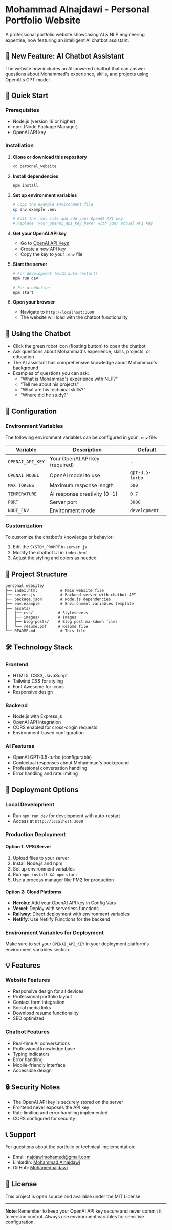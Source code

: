 # Mohammad Alnajdawi - Personal Portfolio Website

A professional portfolio website showcasing AI & NLP engineering expertise, now featuring an intelligent AI chatbot assistant.

## 🤖 New Feature: AI Chatbot Assistant

The website now includes an AI-powered chatbot that can answer questions about Mohammad's experience, skills, and projects using OpenAI's GPT model.

## 🚀 Quick Start

### Prerequisites

- Node.js (version 16 or higher)
- npm (Node Package Manager)
- OpenAI API key

### Installation

1. **Clone or download this repository**

   ```bash
   cd personal_website
   ```

2. **Install dependencies**

   ```bash
   npm install
   ```

3. **Set up environment variables**

   ```bash
   # Copy the example environment file
   cp env.example .env

   # Edit the .env file and add your OpenAI API key
   # Replace 'your_openai_api_key_here' with your actual API key
   ```

4. **Get your OpenAI API key**
   - Go to [OpenAI API Keys](https://platform.openai.com/api-keys)
   - Create a new API key
   - Copy the key to your `.env` file

5. **Start the server**

   ```bash
   # For development (with auto-restart)
   npm run dev

   # For production
   npm start
   ```

6. **Open your browser**
   - Navigate to `http://localhost:3000`
   - The website will load with the chatbot functionality

## 💬 Using the Chatbot

- Click the green robot icon (floating button) to open the chatbot
- Ask questions about Mohammad's experience, skills, projects, or education
- The AI assistant has comprehensive knowledge about Mohammad's background
- Examples of questions you can ask:
  - "What is Mohammad's experience with NLP?"
  - "Tell me about his projects"
  - "What are his technical skills?"
  - "Where did he study?"

## 🔧 Configuration

### Environment Variables

The following environment variables can be configured in your `.env` file:

| Variable         | Description                    | Default         |
| ---------------- | ------------------------------ | --------------- |
| `OPENAI_API_KEY` | Your OpenAI API key (required) | -               |
| `OPENAI_MODEL`   | OpenAI model to use            | `gpt-3.5-turbo` |
| `MAX_TOKENS`     | Maximum response length        | `500`           |
| `TEMPERATURE`    | AI response creativity (0-1)   | `0.7`           |
| `PORT`           | Server port                    | `3000`          |
| `NODE_ENV`       | Environment mode               | `development`   |

### Customization

To customize the chatbot's knowledge or behavior:

1. Edit the `SYSTEM_PROMPT` in `server.js`
2. Modify the chatbot UI in `index.html`
3. Adjust the styling and colors as needed

## 📁 Project Structure

```
personal_website/
├── index.html          # Main website file
├── server.js           # Backend server with chatbot API
├── package.json        # Node.js dependencies
├── env.example         # Environment variables template
├── assets/
│   ├── css/           # Stylesheets
│   ├── images/        # Images
│   ├── blog-posts/    # Blog post markdown files
│   └── resume.pdf     # Resume file
└── README.md           # This file
```

## 🛠 Technology Stack

### Frontend

- HTML5, CSS3, JavaScript
- Tailwind CSS for styling
- Font Awesome for icons
- Responsive design

### Backend

- Node.js with Express.js
- OpenAI API integration
- CORS enabled for cross-origin requests
- Environment-based configuration

### AI Features

- OpenAI GPT-3.5-turbo (configurable)
- Contextual responses about Mohammad's background
- Professional conversation handling
- Error handling and rate limiting

## 🚀 Deployment Options

### Local Development

- Run `npm run dev` for development with auto-restart
- Access at `http://localhost:3000`

### Production Deployment

#### Option 1: VPS/Server

1. Upload files to your server
2. Install Node.js and npm
3. Set up environment variables
4. Run `npm install && npm start`
5. Use a process manager like PM2 for production

#### Option 2: Cloud Platforms

- **Heroku**: Add your OpenAI API key in Config Vars
- **Vercel**: Deploy with serverless functions
- **Railway**: Direct deployment with environment variables
- **Netlify**: Use Netlify Functions for the backend

### Environment Variables for Deployment

Make sure to set your `OPENAI_API_KEY` in your deployment platform's environment variables section.

## 💡 Features

### Website Features

- Responsive design for all devices
- Professional portfolio layout
- Contact form integration
- Social media links
- Download resume functionality
- SEO optimized

### Chatbot Features

- Real-time AI conversations
- Professional knowledge base
- Typing indicators
- Error handling
- Mobile-friendly interface
- Accessible design

## 🔒 Security Notes

- The OpenAI API key is securely stored on the server
- Frontend never exposes the API key
- Rate limiting and error handling implemented
- CORS configured for security

## 📞 Support

For questions about the portfolio or technical implementation:

- Email: najdawimohamed@gmail.com
- LinkedIn: [Mohammad Alnajdawi](https://www.linkedin.com/in/mohammad-alnajdawi-233027173)
- GitHub: [Mohamednajdawi](https://github.com/Mohamednajdawi)

## 📝 License

This project is open source and available under the MIT License.

---

**Note**: Remember to keep your OpenAI API key secure and never commit it to version control. Always use environment variables for sensitive configuration.
